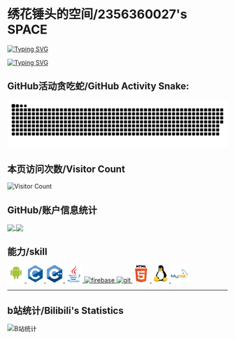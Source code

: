 # 绣花锤头的空间/2356360027's SPACE
<!--   my-ticker --> 
[![Typing SVG](https://readme-typing-svg.herokuapp.com?color=%2336BCF7&center=true&vCenter=true&width=600&lines=Hi+there+👋,+I+am+2356360027;+Welcome+to+My+Space!;In+this+little+blogosphere;I+will+share+with+you+my+favorite+topics+and+areas+of+passion;I+hope+this+place+will+bring+you+knowledge+and+pleasure+and;let+us+explore+together+)](https://git.io/typing-svg)

[![Typing SVG](https://readme-typing-svg.herokuapp.com?color=%2336BCF7&center=true&vCenter=true&width=600&lines=你+好+👋,+我+是+绣+花+锤+头+;+欢+迎+来+到+我+的+空+间+!;+在+这+个+小+小+的+博+客+世+界+里+;我+将+与+您+分+享+我+喜+爱+的+话+题+和+热+衷+的+领+域+;+希+望+这+个+地+方+能+够+为+您+带+来+知+识+和+愉+悦+;让+我+们+一+同+探+索+吧+！)](https://git.io/typing-svg)


##  GitHub活动贪吃蛇/GitHub Activity Snake:
<!--   grid-snake -->

![2356360027's github activity graph](https://raw.githubusercontent.com/2356360027/2356360027/output/github-contribution-grid-snake.svg)


## 本页访问次数/Visitor Count
<!--   Visitor Count -->
![Visitor Count](https://profile-counter.glitch.me/2356360027/count.svg)

## GitHub/账户信息统计


<a href="https://github.com/anuraghazra/github-readme-stats">
  <img align="center" src="https://github-readme-stats.vercel.app/api?username=2356360027&count_private=true&show_icons=true&theme=dark" />
</a>
<a href="https://github.com/anuraghazra/convoychat">
  <img align="center" src="https://github-readme-stats.vercel.app/api/top-langs/?username=2356360027&langs_count=8&theme=dark&count_private=true&layout=compact&hide=javascript,html,css,CoffeeScript&card_width=280" />
</a>


## 能力/skill


<p align="left"> <a href="https://developer.android.com" target="_blank"> 
<img src="https://raw.githubusercontent.com/devicons/devicon/master/icons/android/android-original-wordmark.svg" alt="android" width="40" height="40"/> </a>
<a href="https://www.cprogramming.com/" target="_blank"> <img src="https://raw.githubusercontent.com/devicons/devicon/master/icons/c/c-original.svg" alt="c" width="40" height="40"/> </a> 
<a href="https://www.w3schools.com/cpp/" target="_blank"> <img src="https://raw.githubusercontent.com/devicons/devicon/master/icons/cplusplus/cplusplus-original.svg" alt="cplusplus" width="40" height="40"/> </a> 
<a href="https://www.java.com" target="_blank"> <img src="https://raw.githubusercontent.com/devicons/devicon/master/icons/java/java-original.svg" alt="java" width="40" height="40"/> </a> 
<a href="https://firebase.google.com/" target="_blank"> <img src="https://www.vectorlogo.zone/logos/firebase/firebase-icon.svg" alt="firebase" width="40" height="40"/> </a> 
<a href="https://git-scm.com/" target="_blank"> <img src="https://www.vectorlogo.zone/logos/git-scm/git-scm-icon.svg" alt="git" width="40" height="40"/> </a> 
<a href="https://www.w3.org/html/" target="_blank"> <img src="https://raw.githubusercontent.com/devicons/devicon/master/icons/html5/html5-original-wordmark.svg" alt="html5" width="40" height="40"/> </a> 
<a href="https://www.linux.org/" target="_blank"> <img src="https://raw.githubusercontent.com/devicons/devicon/master/icons/linux/linux-original.svg" alt="linux" width="40" height="40"/> </a> 
<a href="https://www.mysql.com/" target="_blank"> <img src="https://raw.githubusercontent.com/devicons/devicon/master/icons/mysql/mysql-original-wordmark.svg" alt="mysql" width="40" height="40"/> </a> 
</p>


***
## b站统计/Bilibili's Statistics

![B站统计](https://stats.justsong.cn/api/bilibili/?id=512266433)

